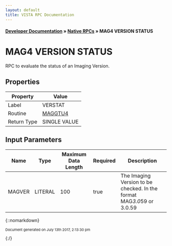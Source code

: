```yaml
---
layout: default
title: VISTA RPC Documentation
---
```


#### [Developer Documentation](../index) &#187; [Native RPCs](TableOfContents) &#187; MAG4 VERSION STATUS<br/>
# MAG4 VERSION STATUS

RPC to evaluate the status of an Imaging Version.

## Properties

Property | Value
--- | ---
Label | VERSTAT
Routine | [MAGGTU4](http://code.osehra.org/dox/Routine_MAGGTU4_source.html)
Return Type | SINGLE VALUE


## Input Parameters

Name | Type | Maximum Data Length | Required | Description
--- | --- | --- | --- | ---
MAGVER | LITERAL | 100 | true | The Imaging Version to be checked.  In the format   MAG*3.0*59   or   3.0.59



{::nomarkdown} <br/><p style="font-size: 11px">Document generated on July 13th 2017, 2:13:30 pm</p>{:/}